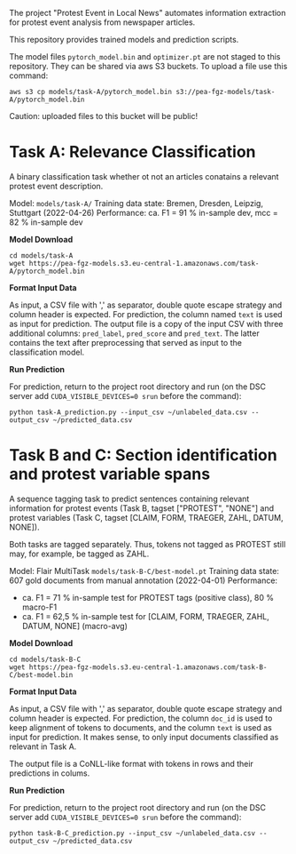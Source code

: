 The project "Protest Event in Local News" automates information extraction for protest event analysis from newspaper articles.

This repository provides trained models and prediction scripts.

The model files `pytorch_model.bin` and `optimizer.pt` are not staged to this repository. 
They can be shared via aws S3 buckets.
To upload a file use this command:

```
aws s3 cp models/task-A/pytorch_model.bin s3://pea-fgz-models/task-A/pytorch_model.bin
```

Caution: uploaded files to this bucket will be public!

# Task A: Relevance Classification

A binary classification task whether ot not an articles conatains a relevant protest event description.

Model: `models/task-A/`
Training data state: Bremen, Dresden, Leipzig, Stuttgart (2022-04-26)
Performance: ca. F1 = 91 % in-sample dev, mcc = 82 % in-sample dev

**Model Download**
```
cd models/task-A
wget https://pea-fgz-models.s3.eu-central-1.amazonaws.com/task-A/pytorch_model.bin
```

**Format Input Data**

As input, a CSV file with ',' as separator, double quote escape strategy and column header is expected. For prediction, the column named `text` is used as input for prediction. The output file is a copy of the input CSV with three additional columns: `pred_label`, `pred_score` and `pred_text`. The latter contains the text after preprocessing that served as input to the classification model.

**Run Prediction**

For prediction, return to the project root directory and run (on the DSC server add `CUDA_VISIBLE_DEVICES=0 srun` before the command):

```
python task-A_prediction.py --input_csv ~/unlabeled_data.csv --output_csv ~/predicted_data.csv
```

# Task B and C: Section identification and protest variable spans

A sequence tagging task to predict sentences containing relevant information for protest events (Task B, tagset ["PROTEST", "NONE"] and protest variables (Task C, tagset [CLAIM, FORM, TRAEGER, ZAHL, DATUM, NONE]).

Both tasks are tagged separately. Thus, tokens not tagged as PROTEST still may, for example, be tagged as ZAHL.

Model: Flair MultiTask `models/task-B-C/best-model.pt`
Training data state: 607 gold documents from manual annotation (2022-04-01)
Performance: 
- ca. F1 = 71 % in-sample test for PROTEST tags (positive class), 80 % macro-F1
- ca. F1 = 62,5 % in-sample test for [CLAIM, FORM, TRAEGER, ZAHL, DATUM, NONE] (macro-avg)

**Model Download**
```
cd models/task-B-C
wget https://pea-fgz-models.s3.eu-central-1.amazonaws.com/task-B-C/best-model.bin
```

**Format Input Data**

As input, a CSV file with ',' as separator, double quote escape strategy and column header is expected. For prediction, the column `doc_id` is used to keep alignment of tokens to documents, and the column `text` is used as input for prediction. It makes sense, to only input documents classified as relevant in Task A.

The output file is a CoNLL-like format with tokens in rows and their predictions in colums.

**Run Prediction**

For prediction, return to the project root directory and run (on the DSC server add `CUDA_VISIBLE_DEVICES=0 srun` before the command):

```
python task-B-C_prediction.py --input_csv ~/unlabeled_data.csv --output_csv ~/predicted_data.csv
```